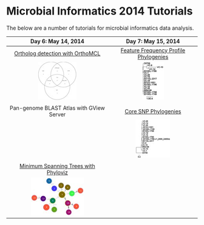 Microbial Informatics 2014 Tutorials
====================================

The below are a number of tutorials for microbial informatics data analysis.

| Day 6: May 14, 2014                                                     | Day 7: May 15, 2014                                                            |
|:-----------------------------------------------------------------------:|:------------------------------------------------------------------------------:|
| [Ortholog detection with OrthoMCL](orthomcl-tutorial/README.md)         | [Feature Frequency Profile Phylogenies](ffp-phylogeny-tutorial/README.md)      |
| ![genome-groups-small](orthomcl-tutorial/genome-groups-small-thumb.jpg) | ![tree-5](ffp-phylogeny-tutorial/tree-5-thumb.jpg)                             |
|                                                                         |                                                                                |
| Pan-genome BLAST Atlas with GView Server                                | [Core SNP Phylogenies](core-snp-tutorial/README.md)                            |
|                                                                         | ![output-10-subsample](core-snp-tutorial/images/output-10-subsample-thumb.jpg) |
|                                                                         |                                                                                |
| [Minimum Spanning Trees with Phyloviz](mst-tutorial/README.md)          |                                                                                |
| ![lab1-mst-location](mst-tutorial/images/lab1-mst-location-thumb.jpg)   |                                                                                |
